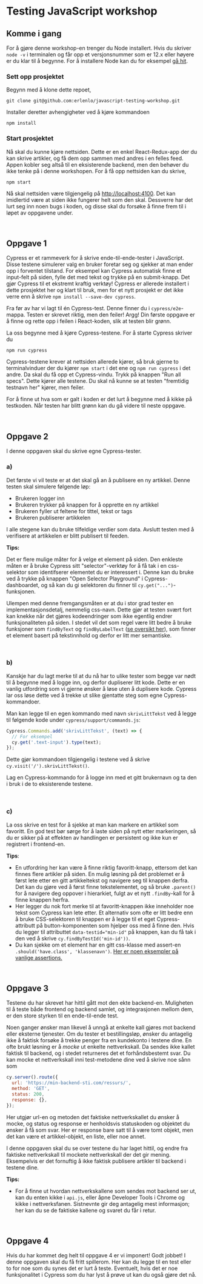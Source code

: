 # Testing JavaScript workshop

## Komme i gang

For å gjøre denne workshop-en trenger du Node installert. Hvis du skriver `node -v` i terminalen og får opp et versjonsnummer som er 12.x eller høyere er du klar til å begynne. For å installere Node kan du for eksempel <a href="https://nodejs.org/en/download/">gå hit</a>.

### Sett opp prosjektet

Begynn med å klone dette repoet,

```
git clone git@github.com:erlenlo/javascript-testing-workshop.git
```

Installer deretter avhengigheter ved å kjøre kommandoen

```
npm install
```

### Start prosjektet

Nå skal du kunne kjøre nettsiden. Dette er en enkel React-Redux-app der du kan skrive artikler, og få dem opp sammen med andres i en felles feed. Appen kobler seg altså til en eksisterende backend, men den behøver du ikke tenke på i denne workshopen. For å få opp nettsiden kan du skrive,

```
npm start
```

Nå skal nettsiden være tilgjengelig på <a href="http://localhost:4100">http://localhost:4100</a>. Det kan imidlertid være at siden ikke fungerer helt som den skal. Dessverre har det lurt seg inn noen bugs i koden, og disse skal du forsøke å finne frem til i løpet av oppgavene under.

&nbsp;

## Oppgave 1

Cypress er et rammeverk for å skrive ende-til-ende-tester i JavaScript. Disse testene simulerer valg en bruker foretar seg og sjekker at man ender opp i forventet tilstand. For eksempel kan Cypress automatisk finne et input-felt på siden, fylle det med tekst og trykke på en submit-knapp. Det gjør Cypress til et ekstremt kraftig verktøy! Cypress er allerede installert i dette prosjektet her og klart til bruk, men for et nytt prosjekt er det ikke verre enn å skrive `npm install --save-dev cypress`.

Fra før av har vi lagt til én Cypress-test. Denne finner du i `cypress/e2e`-mappa. Testen er skrevet riktig, men den feiler! Argg! Din første oppgave er å finne og rette opp i feilen i React-koden, slik at testen blir grønn.

La oss begynne med å kjøre Cypress-testene. For å starte Cypress skriver du

```
npm run cypress
```

Cypress-testene krever at nettsiden allerede kjører, så bruk gjerne to terminalvinduer der du kjører `npm start` i det ene og `npm run cypress` i det andre. Da skal du få opp et Cypress-vindu. Trykk på knappen "Run all specs". Dette kjører alle testene. Du skal nå kunne se at testen "fremtidig testnavn her" kjører, men feiler.

For å finne ut hva som er galt i koden er det lurt å begynne med å kikke på testkoden. Når testen har blitt grønn kan du gå videre til neste oppgave.

&nbsp;

## Oppgave 2

I denne oppgaven skal du skrive egne Cypress-tester.

### a)

Det første vi vil teste er at det skal gå an å publisere en ny artikkel. Denne testen skal simulere følgende løp:

- Brukeren logger inn
- Brukeren trykker på knappen for å opprette en ny artikkel
- Brukeren fyller ut feltene for tittel, tekst or tags
- Brukeren publiserer artikkelen

I alle stegene kan du bruke tilfeldige verdier som data. Avslutt testen med å verifisere at artikkelen er blitt publisert til feeden.

**Tips:**

Det er flere mulige måter for å velge et element på siden. Den enkleste måten er å bruke Cypress sitt "selector"-verktøy for å få tak i en css-selektor som identifserer elementet du er interessert i. Denne kan du bruke ved å trykke på knappen "Open Selector Playground" i Cypress-dashboardet, og så kan du gi selektoren du finner til `cy.get("...")`-funksjonen.

Ulempen med denne fremgangsmåten er at du i stor grad tester en implementasjonsdetalj, nemmelig css-navn. Dette gjør at testen svært fort kan knekke når det gjøres kodeendringer som ikke egentlig endrer funksjonaliteten på siden. I stedet vil det som regel være litt bedre å bruke funksjoner som `findByText` og `findByLabelText` (<a href="https://testing-library.com/docs/dom-testing-library/cheatsheet">se oversikt her</a>), som finner et element basert på tekstinnhold og derfor er litt mer semantiske.

&nbsp;

### b)

Kanskje har du lagt merke til at du nå har to ulike tester som begge var nødt til å begynne med å logge inn, og derfor dupliserer litt kode. Dette er en vanlig utfordring som vi gjerne ønsker å løse uten å duplisere kode. Cypress lar oss løse dette ved å trekke ut slike gjentatte steg som egne Cypress-kommandoer.

Man kan legge til en egen kommando med navn `skrivLittTekst` ved å legge til følgende kode under `cypress/support/commands.js`:

```js
Cypress.Commands.add('skrivLittTekst', (text) => {
  // For eksempel
  cy.get('.text-input').type(text);
});
```

Dette gjør kommandoen tilgjengelig i testene ved å skrive `cy.visit('/').skrivLittTekst()`.

Lag en Cypress-kommando for å logge inn med et gitt brukernavn og ta den i bruk i de to eksisterende testene.

&nbsp;

### c)

La oss skrive en test for å sjekke at man kan markere en artikkel som favoritt. En god test bør sørge for å laste siden på nytt etter markeringen, så du er sikker på at effekten av handlingen er persistent og ikke kun er registrert i frontend-en.

**Tips**:

- En utfordring her kan være å finne riktig favoritt-knapp, ettersom det kan finnes flere artikler på siden. En mulig løsning på det problemet er å først lete etter en gitt artikkeltekst og navigere seg til knappen derfra. Det kan du gjøre ved å først finne tekstelementet, og så bruke `.parent()` for å navigere deg oppover i hierarkiet, fulgt av et nytt `.findBy`-kall for å finne knappen herfra.
- Her legger du nok fort merke til at favoritt-knappen ikke inneholder noe tekst som Cypress kan lete etter. Et alternativ som ofte er litt bedre enn å bruke CSS-selektoren til knappen er å legge til et eget Cypress-attributt på button-komponenten som hjelper oss med å finne den. Hvis du legger til attributtet `data-testid="min-id"` på knappen, kan du få tak i den ved å skrive `cy.findByTestId('min-id'))`.
- Du kan sjekke om et element har en gitt css-klasse med assert-en `.should('have.class', 'klassenavn')`. <a href="https://docs.cypress.io/guides/references/assertions.html#Common-Assertions">Her er noen eksempler på vanlige assertions.</a>

&nbsp;

## Oppgave 3

Testene du har skrevet har hittil gått mot den ekte backend-en. Muligheten til å teste både frontend og backend samlet, og integrasjonen mellom dem, er den store styrken til en ende-til-ende test.

Noen ganger ønsker man likevel å unngå at enkelte kall gjøres mot backend eller eksterne tjenester. Om du tester et bestillingsløp, ønsker du antagelig ikke å faktisk forsøke å trekke penger fra en kundekonto i testene dine. En ofte brukt løsning er å _mocke_ ut enkelte nettverkskall. Da sendes ikke kallet faktisk til backend, og i stedet returneres det et forhåndsbestemt svar. Du kan mocke et nettverkskall inni test-metodene dine ved å skrive noe sånn som

```js
cy.server().route({
  url: 'https://min-backend-sti.com/ressurs/',
  method: 'GET',
  status: 200,
  response: {},
});
```

Her utgjør url-en og metoden det faktiske nettverkskallet du ønsker å mocke, og status og response er henholdsvis statuskoden og objektet du ønsker å få som svar. Her er response bare satt til å være tomt objekt, men det kan være et artikkel-objekt, en liste, eller noe annet.

I denne oppgaven skal du se over testene du har laget hittil, og endre fra faktiske nettverkskall til mockete nettverkskall der det gir mening. Eksempelvis er det fornuftig å ikke faktisk publisere artikler til backend i testene dine.

**Tips:**

- For å finne ut hvordan nettverkskallene som sendes mot backend ser ut, kan du enten kikke i `api.js`, eller åpne Developer Tools i Chrome og kikke i nettverksfanen. Sistnevnte gir deg antagelig mest informasjon; her kan du se de faktiske kallene og svaret du får i retur.

&nbsp;

## Oppgave 4

Hvis du har kommet deg helt til oppgave 4 er vi imponert! Godt jobbet! I denne oppgaven skal du få fritt spillerom. Her kan du legge til en test eller to for noe som du synes det er lurt å teste. Eventuelt, hvis det er noe funksjonalitet i Cypress som du har lyst å prøve ut kan du også gjøre det nå.
